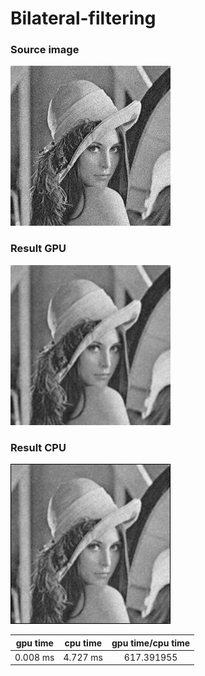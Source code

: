 # Bilateral-filtering
### Source image
![alt tag](https://github.com/matyusha/Bilateral-filtering/blob/main/lena.jpg "Source image")​

### Result GPU
![alt tag](https://github.com/matyusha/Bilateral-filtering/blob/main/gpu_output.bmp "Result GPU image")​

### Result CPU
![alt tag](https://github.com/matyusha/Bilateral-filtering/blob/main/cpu_output.bmp "Result CPU image")​

| gpu time  | cpu time | gpu time/cpu time |
|:---------:|:--------:|:-----------------:|
| 0.008 ms  | 4.727 ms |    617.391955     |
